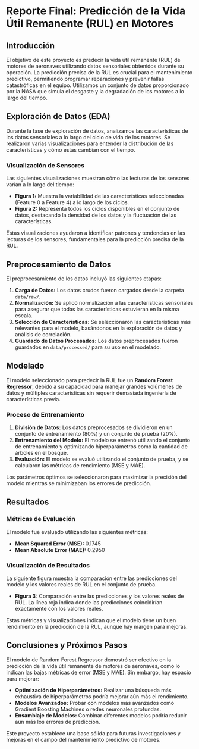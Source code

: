 # Reporte Final: Predicción de la Vida Útil Remanente (RUL) en Motores

## Introducción

El objetivo de este proyecto es predecir la vida útil remanente (RUL) de motores de aeronaves utilizando datos sensoriales obtenidos durante su operación. La predicción precisa de la RUL es crucial para el mantenimiento predictivo, permitiendo programar reparaciones y prevenir fallas catastróficas en el equipo. Utilizamos un conjunto de datos proporcionado por la NASA que simula el desgaste y la degradación de los motores a lo largo del tiempo.

## Exploración de Datos (EDA)

Durante la fase de exploración de datos, analizamos las características de los datos sensoriales a lo largo del ciclo de vida de los motores. Se realizaron varias visualizaciones para entender la distribución de las características y cómo estas cambian con el tiempo.

### Visualización de Sensores

Las siguientes visualizaciones muestran cómo las lecturas de los sensores varían a lo largo del tiempo:

- **Figura 1:** Muestra la variabilidad de las características seleccionadas (Feature 0 a Feature 4) a lo largo de los ciclos.
- **Figura 2:** Representa todos los ciclos disponibles en el conjunto de datos, destacando la densidad de los datos y la fluctuación de las características.

Estas visualizaciones ayudaron a identificar patrones y tendencias en las lecturas de los sensores, fundamentales para la predicción precisa de la RUL.


## Preprocesamiento de Datos

El preprocesamiento de los datos incluyó las siguientes etapas:

1. **Carga de Datos:** Los datos crudos fueron cargados desde la carpeta `data/raw/`.
2. **Normalización:** Se aplicó normalización a las características sensoriales para asegurar que todas las características estuvieran en la misma escala.
3. **Selección de Características:** Se seleccionaron las características más relevantes para el modelo, basándonos en la exploración de datos y análisis de correlación.
4. **Guardado de Datos Procesados:** Los datos preprocesados fueron guardados en `data/processed/` para su uso en el modelado.


## Modelado

El modelo seleccionado para predecir la RUL fue un **Random Forest Regressor**, debido a su capacidad para manejar grandes volúmenes de datos y múltiples características sin requerir demasiada ingeniería de características previa.

### Proceso de Entrenamiento

1. **División de Datos:** Los datos preprocesados se dividieron en un conjunto de entrenamiento (80%) y un conjunto de prueba (20%).
2. **Entrenamiento del Modelo:** El modelo se entrenó utilizando el conjunto de entrenamiento y optimizando hiperparámetros como la cantidad de árboles en el bosque.
3. **Evaluación:** El modelo se evaluó utilizando el conjunto de prueba, y se calcularon las métricas de rendimiento (MSE y MAE).

Los parámetros óptimos se seleccionaron para maximizar la precisión del modelo mientras se minimizaban los errores de predicción.


## Resultados

### Métricas de Evaluación

El modelo fue evaluado utilizando las siguientes métricas:

- **Mean Squared Error (MSE):** 0.1745
- **Mean Absolute Error (MAE):** 0.2950

### Visualización de Resultados

La siguiente figura muestra la comparación entre las predicciones del modelo y los valores reales de RUL en el conjunto de prueba.

- **Figura 3:** Comparación entre las predicciones y los valores reales de RUL. La línea roja indica donde las predicciones coincidirían exactamente con los valores reales.

Estas métricas y visualizaciones indican que el modelo tiene un buen rendimiento en la predicción de la RUL, aunque hay margen para mejoras.


## Conclusiones y Próximos Pasos

El modelo de Random Forest Regressor demostró ser efectivo en la predicción de la vida útil remanente de motores de aeronaves, como lo indican las bajas métricas de error (MSE y MAE). Sin embargo, hay espacio para mejorar:

- **Optimización de Hiperparámetros:** Realizar una búsqueda más exhaustiva de hiperparámetros podría mejorar aún más el rendimiento.
- **Modelos Avanzados:** Probar con modelos más avanzados como Gradient Boosting Machines o redes neuronales profundas.
- **Ensamblaje de Modelos:** Combinar diferentes modelos podría reducir aún más los errores de predicción.

Este proyecto establece una base sólida para futuras investigaciones y mejoras en el campo del mantenimiento predictivo de motores.
